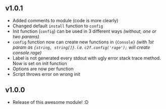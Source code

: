 ## v1.0.1
* Added comments to module (code is more clearly)
* Changed default `install` function to `config`
* Init function (`config`) can be used in 3 different ways *(without, one or two params)*
* `config` function now can create new functions in `{Console}` *(with 1st param as `{string, string[]}`. i.e. `c2f.config('rage');` will create console.rage)*
* Label is not generated every stdout with ugly error stack trace method. Now is set on init function
* Options are now per function
* Script throws error on wrong init

## v1.0.0
* Release of this awesome module! :D
